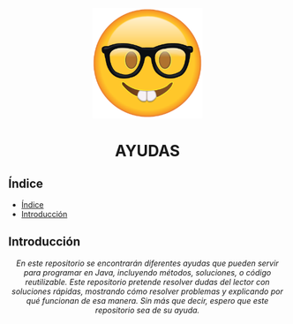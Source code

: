 <p align="center">
  <img src="/kisspng-t-shirt-emoji-domain-nerd-glasses-sunglasses-emoji-png-clipart-5a73fc791f9859.5779919515175507131294.png" alt="Logo o imagen representativa" width="200"/>
</p>
<h1 align="center">AYUDAS</h1>

## Índice

- [Índice](#índice)
- [Introducción](#introducción)

## Introducción

<p align="center">
  <em>En este repositorio se encontrarán diferentes ayudas que pueden servir para programar en Java, incluyendo métodos, soluciones, o código reutilizable. Este repositorio pretende resolver dudas del lector con soluciones rápidas, mostrando cómo resolver problemas y explicando por qué funcionan de esa manera. Sin más que decir, espero que este repositorio sea de su ayuda.</em>
</p>



